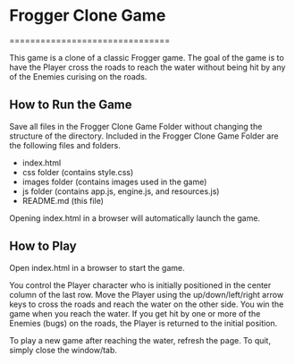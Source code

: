 # Frogger Clone Game
===============================

This game is a clone of a classic Frogger game. The goal of the game is to have the Player cross the roads to reach the water without being hit by any of the Enemies curising on the roads.

## How to Run the Game

Save all files in the Frogger Clone Game Folder without changing the structure of the directory. Included in the Frogger Clone Game Folder are the following files and folders.

- index.html
- css folder (contains style.css)
- images folder (contains images used in the game)
- js folder (contains app.js, engine.js, and resources.js)
- README.md (this file)

Opening index.html in a browser will automatically launch the game.

## How to Play

Open index.html in a browser to start the game.

You control the Player character who is initially positioned in the center column of the last row. Move the Player using the up/down/left/right arrow keys to cross the roads and reach the water on the other side. You win the game when you reach the water. If you get hit by one or more of the Enemies (bugs) on the roads, the Player is returned to the initial position.

To play a new game after reaching the water, refresh the page. To quit, simply close the window/tab.
